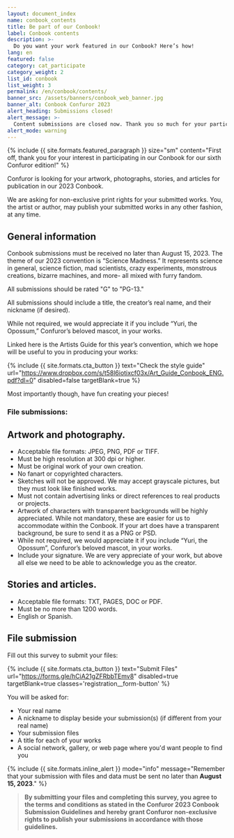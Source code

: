 ```yaml
---
layout: document_index
name: conbook_contents
title: Be part of our Conbook!
label: Conbook contents
description: >-
  Do you want your work featured in our Conbook? Here’s how!
lang: en
featured: false
category: cat_participate
category_weight: 2
list_id: conbook
list_weight: 3
permalink: /en/conbook/contents/
banner_src: /assets/banners/conbook_web_banner.jpg
banner_alt: Conbook Confuror 2023
alert_heading: Submissions closed!
alert_message: >-
  Content submissions are closed now. Thank you so much for your participation and/or interest.
alert_mode: warning
---
```


{%
  include {{ site.formats.featured_paragraph }}
  size="sm"
  content="First off, thank you for your interest in participating in our Conbook for our sixth Confuror edition!"
%}

Confuror is looking for your artwork, photographs, stories, and articles for publication in our 2023 Conbook.

We are asking for non-exclusive print rights for your submitted works. You, the artist or author, may publish your submitted works in any other fashion, at any time.


## General information

Conbook submissions must be received no later than August 15, 2023. The theme of our 2023 convention is “Science Madness.” It represents science in general, science fiction, mad scientists, crazy experiments, monstrous creations, bizarre machines, and more- all mixed with furry fandom.

All submissions should be rated "G" to "PG-13."

All submissions should include a title, the creator’s real name, and their nickname (if desired).

While not required, we would appreciate it if you include “Yuri, the Opossum,” Confuror’s beloved mascot, in your works.

Linked here is the Artists Guide for this year’s convention, which we hope will be useful to you in producing your works:

{%
  include {{ site.formats.cta_button }}
  text="Check the style guide"
  url="https://www.dropbox.com/s/t58l6iotixcf03x/Art_Guide_Conbook_ENG.pdf?dl=0"
  disabled=false
  targetBlank=true
%}

Most importantly though, have fun creating your pieces!

### File submissions:

## Artwork and photography.

- Acceptable file formats: JPEG, PNG, PDF or TIFF.
- Must be high resolution at 300 dpi or higher.
- Must be original work of your own creation.
- No fanart or copyrighted characters.
- Sketches will not be approved. We may accept grayscale pictures, but they must look like finished works.
- Must not contain advertising links or direct references to real products or projects.
- Artwork of characters with transparent backgrounds will be highly appreciated. While not mandatory, these are easier for us to accommodate within the Conbook. If your art does have a transparent background, be sure to send it as a PNG or PSD.
- While not required, we would appreciate it if you include “Yuri, the Opossum”, Confuror’s beloved mascot, in your works.
- Include your signature. We are very appreciate of your work, but above all else we need to be able to acknowledge you as the creator.

## Stories and articles.

- Acceptable file formats: TXT, PAGES, DOC or PDF.
- Must be no more than 1200 words.
- English or Spanish.


## File submission

Fill out this survey to submit your files:

{%
  include {{ site.formats.cta_button }}
  text="Submit Files"
  url="https://forms.gle/hCiA21gZFRbbTEmv8"
  disabled=true
  targetBlank=true
  classes='registration__form-button'
%} 

You will be asked for:

- Your real name
- A nickname to display beside your submission(s) (if different from your real name)
- Your submission files
- A title for each of your works
- A social network, gallery, or web page where you'd want people to find you

{%
  include {{ site.formats.inline_alert }}
  mode="info"
  message="Remember that your submission with files and data must be sent no later than <strong>August 15, 2023</strong>."
%}


> **By submitting your files and completing this survey, you agree to the terms and conditions as stated in the Confuror 2023 Conbook Submission Guidelines and hereby grant Confuror non-exclusive rights to publish your submissions in accordance with those guidelines.**